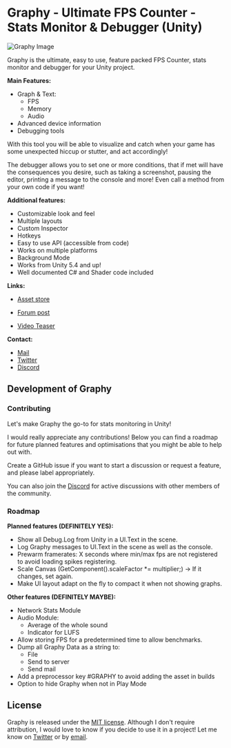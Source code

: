 # Graphy - Ultimate FPS Counter - Stats Monitor & Debugger (Unity)

![Graphy Image](https://image.ibb.co/dbcDu8/2018_07_15_15_10_05.gif)

Graphy is the ultimate, easy to use, feature packed FPS Counter, stats monitor and debugger for your Unity project.

**Main Features:**
- Graph & Text:
  - FPS
  - Memory
  - Audio
- Advanced device information 
- Debugging tools 

With this tool you will be able to visualize and catch when your game has some unexpected hiccup or stutter, and act accordingly! 

The debugger allows you to set one or more conditions, that if met will have the consequences you desire, such as taking a screenshot, pausing the editor, printing a message to the console and more! Even call a method from your own code if you want! 

**Additional features:**
- Customizable look and feel 
- Multiple layouts 
- Custom Inspector 
- Hotkeys 
- Easy to use API (accessible from code) 
- Works on multiple platforms 
- Background Mode 
- Works from Unity 5.4 and up! 
- Well documented C# and Shader code included 

**Links:**
  - [Asset store](https://assetstore.unity.com/packages/tools/gui/graphy-ultimate-stats-monitor-debugger-105778)
  - [Forum post](https://forum.unity.com/threads/graphy-ultimate-stats-monitor-debugger-released.517387/)
  
  - [Video Teaser](https://youtu.be/2X3vXxLANk0)

**Contact:**
- [Mail](martintayx@gmail.com)
- [Twitter](https://twitter.com/tayx94?)
- [Discord](https://discord.gg/2KgNEHK?)

## Development of Graphy

### Contributing

Let's make Graphy the go-to for stats monitoring in Unity!

I would really appreciate any contributions! Below you can find a roadmap for future planned features and optimisations that you might be able to help out with.

Create a GitHub issue if you want to start a discussion or request a feature, and please label appropriately.

You can also join the [Discord](https://discord.gg/2KgNEHK?) for active discussions with other members of the community.

### Roadmap

**Planned features (DEFINITELY YES):**

  - Show all Debug.Log from Unity in a UI.Text in the scene.
  - Log Graphy messages to UI.Text in the scene as well as the console.
  - Prewarm framerates: X seconds where min/max fps are not registered to avoid loading spikes registering.
  - Scale Canvas (GetComponent<Canvas>().scaleFactor *= multiplier;) -> If it changes, set again.
  - Make UI layout adapt on the fly to compact it when not showing graphs.
    
**Other features (DEFINITELY MAYBE):** 

  - Network Stats Module
  - Audio Module:
  	- Average of the whole sound
	- Indicator for LUFS
  - Allow storing FPS for a predetermined time to allow benchmarks.
  - Dump all Graphy Data as a string to:
  	- File
	- Send to server
	- Send mail
  - Add a preprocessor key #GRAPHY to avoid adding the asset in builds
  - Option to hide Graphy when not in Play Mode
  
## License

Graphy is released under the [MIT license](https://github.com/Tayx94/graphy/blob/master/LICENSE). Although I don't require attribution, I would love to know if you decide to use it in a project! Let me know on [Twitter](https://twitter.com/tayx94?) or by [email](martintayx@gmail.com).
